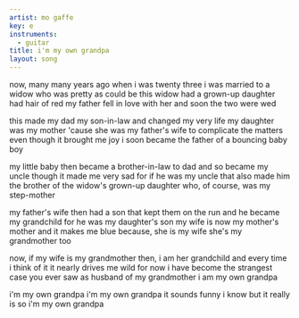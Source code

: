 ```yaml
---
artist: mo gaffe
key: e
instruments:
  - guitar
title: i'm my own grandpa
layout: song
---
```

now, many many years ago
when i was twenty three
i was married to a widow
who was pretty as could be
this widow had a grown-up daughter
had hair of red
my father fell in love with her
and soon the two were wed

this made my dad my son-in-law
and changed my very life
my daughter was my mother
'cause she was my father's wife
to complicate the matters
even though it brought me joy
i soon became the father
of a bouncing baby boy

my little baby then became
a brother-in-law to dad
and so became my uncle
though it made me very sad
for if he was my uncle
that also made him the brother
of the widow's grown-up daughter
who, of course, was my step-mother

my father's wife then had a son
that kept them on the run
and he became my grandchild
for he was my daughter's son
my wife is now my mother's mother
and it makes me blue
because, she is my wife
she's my grandmother too

now, if my wife is my grandmother
then, i am her grandchild
and every time i think of it
it nearly drives me wild
for now i have become
the strangest case you ever saw
as husband of my grandmother
i am my own grandpa

i'm my own grandpa
i'm my own grandpa
it sounds funny i know
but it really is so
i'm my own grandpa